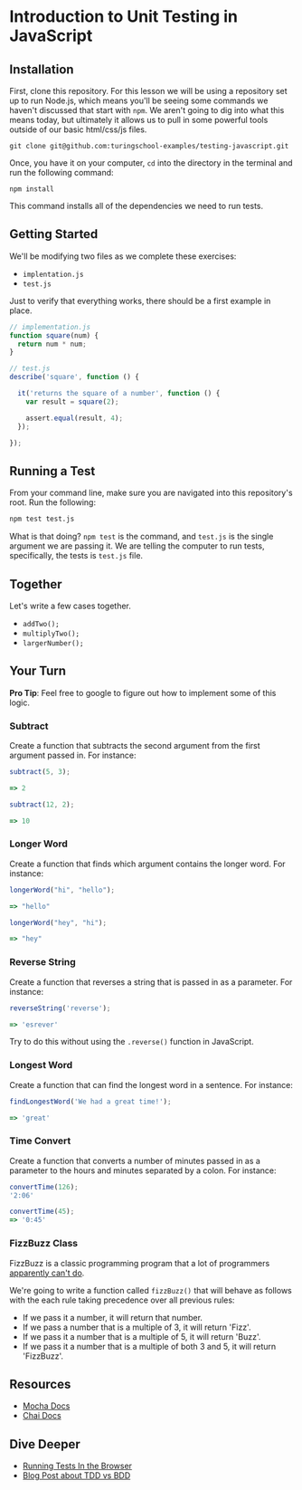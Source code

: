 # Introduction to Unit Testing in JavaScript

## Installation

First, clone this repository. For this lesson we will be using a repository set up to run Node.js, which means you'll be seeing some commands we haven't discussed that start with `npm`. We aren't going to dig into what this means today, but ultimately it allows us to pull in some powerful tools outside of our basic html/css/js files.

```shell
git clone git@github.com:turingschool-examples/testing-javascript.git  
```

 Once, you have it on your computer, `cd` into the directory in the terminal and run the following command:

```shell
npm install
```

This command installs all of the dependencies we need to run tests.

## Getting Started

We'll be modifying two files as we complete these exercises:

- `implentation.js`
- `test.js`

Just to verify that everything works, there should be a first example in place.

```javascript
// implementation.js
function square(num) {
  return num * num;
}
```

```javascript
// test.js
describe('square', function () {

  it('returns the square of a number', function () {
    var result = square(2);

    assert.equal(result, 4);
  });

});
```
## Running a Test

From your command line, make sure you are navigated into this repository's root. Run the following:

```bash
npm test test.js
```

What is that doing? `npm test` is the command, and `test.js` is the single argument we are passing it. We are telling the computer to run tests, specifically, the tests is `test.js` file.

## Together

Let's write a few cases together.
- `addTwo();`
- `multiplyTwo();`
- `largerNumber();`

## Your Turn

**Pro Tip**: Feel free to google to figure out how to implement some of this logic.  

### Subtract

Create a function that subtracts the second argument from the first argument passed in. For instance:

```javascript
subtract(5, 3);

=> 2

subtract(12, 2);

=> 10
```

### Longer Word

Create a function that finds which argument contains the longer word. For instance:

```javascript
longerWord("hi", "hello");

=> "hello"

longerWord("hey", "hi");

=> "hey"
```

### Reverse String

Create a function that reverses a string that is passed in as a parameter. For instance:

```javascript
reverseString('reverse');

=> 'esrever'
```

Try to do this without using the `.reverse()` function in JavaScript.

### Longest Word

Create a function that can find the longest word in a sentence. For instance:

```javascript
findLongestWord('We had a great time!');

=> 'great'
```

### Time Convert

Create a function that converts a number of minutes passed in as a parameter to the hours and minutes separated by a colon. For instance:

```javascript
convertTime(126);
'2:06'

convertTime(45);
=> '0:45'
```

### FizzBuzz Class

FizzBuzz is a classic programming program that a lot of programmers [apparently can't do][atwood].

[atwood]: https://blog.codinghorror.com/why-cant-programmers-program/

We're going to write a function called `fizzBuzz()` that will behave as follows with the each rule taking precedence over all previous rules:

- If we pass it a number, it will return that number.
- If we pass a number that is a multiple of 3, it will return 'Fizz'.
- If we pass it a number that is a multiple of 5, it will return 'Buzz'.
- If we pass it a number that is a multiple of both 3 and 5, it will return 'FizzBuzz'.

## Resources

* [Mocha Docs](https://mochajs.org/)
* [Chai Docs](http://chaijs.com/)  

## Dive Deeper

* [Running Tests In the Browser](http://mochajs.org/#running-mocha-in-the-browser)  
* [Blog Post about TDD vs BDD](http://joshldavis.com/2013/05/27/difference-between-tdd-and-bdd/)
